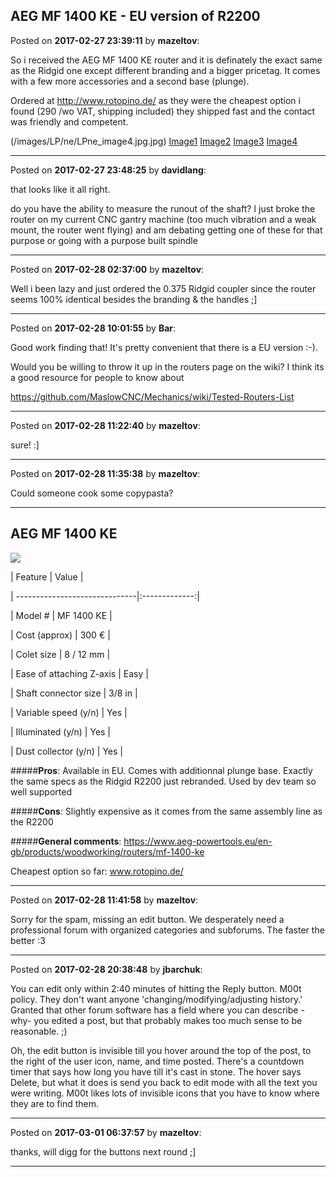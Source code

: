 ## AEG MF 1400 KE - EU version of R2200
Posted on **2017-02-27 23:39:11** by **mazeltov**:

So i received the AEG MF 1400 KE router and it is definately the exact same as the Ridgid one except different branding and a bigger pricetag. It comes with a few more accessories and a second base (plunge).

Ordered at http://www.rotopino.de/ as they were the cheapest option i found (290 /wo VAT, shipping included) they shipped fast and the contact was friendly and competent.

(/images/LP/ne/LPne_image4.jpg.jpg)  [Image1](/images/d5/V7/d5V7_image1.jpg.jpg) [Image2](/images/1t/Hl/1tHl_image2.jpg.jpg) [Image3](/images/bb/VG/bbVG_image3.jpg.jpg) [Image4](image4.jpg)

---

Posted on **2017-02-27 23:48:25** by **davidlang**:

that looks like it all right.



do you have the ability to measure the runout of the shaft? I just broke the router on my current CNC gantry machine (too much vibration and a weak mount, the router went flying) and am debating getting one of these for that purpose or going with a purpose built spindle

---

Posted on **2017-02-28 02:37:00** by **mazeltov**:

Well i been lazy and just ordered the 0.375 Ridgid coupler since the router seems 100% identical besides the branding & the handles ;]

---

Posted on **2017-02-28 10:01:55** by **Bar**:

Good work finding that! It's pretty convenient that there is a EU version :-).



Would you be willing to throw it up in the routers page on the wiki? I think its a good resource for people to know about



https://github.com/MaslowCNC/Mechanics/wiki/Tested-Routers-List

---

Posted on **2017-02-28 11:22:40** by **mazeltov**:

sure! :]

---

Posted on **2017-02-28 11:35:38** by **mazeltov**:

Could someone cook some copypasta?



***

## AEG MF 1400 KE

![](https://dnyxi8nt1p9ty.cloudfront.net/low/MF_1400KE--Hero_1.jpg)



| Feature                       | Value         |

| ------------------------------|:-------------:|

| Model #                       |    MF 1400 KE |

| Cost (approx)                 |    300 €      |

| Colet size                    |     8 / 12 mm |

| Ease of attaching Z-axis      |     Easy      |

| Shaft connector size          |     3/8 in    |

| Variable speed (y/n)          |     Yes       |

| Illuminated (y/n)             |     Yes       |

| Dust collector (y/n)          |     Yes       |



#####**Pros**: Available in EU. Comes with additionnal plunge base. Exactly the same specs as the Ridgid R2200 just rebranded. Used by dev team so well supported

#####**Cons**: Slightly expensive as it comes from the same assembly line as the R2200

#####**General comments**: https://www.aeg-powertools.eu/en-gb/products/woodworking/routers/mf-1400-ke

Cheapest option so far: www.rotopino.de/

---

Posted on **2017-02-28 11:41:58** by **mazeltov**:

Sorry for the spam, missing an edit button. We desperately need a professional forum with organized categories and subforums. The faster the better :3

---

Posted on **2017-02-28 20:38:48** by **jbarchuk**:

You can edit only within 2:40 minutes of hitting the Reply button. M00t policy. They don't want anyone 'changing/modifying/adjusting history.' Granted that other forum software has a field where you can describe -why- you edited a post, but that probably makes too much sense to be reasonable. ;)

Oh, the edit button is invisible till you hover around the top of the post, to the right of the user icon, name, and time posted. There's a countdown timer that says how long you have till it's cast in stone. The hover says Delete, but what it does is send you back to edit mode with all the text you were writing. M00t likes lots of invisible icons that you have to know where they are to find them.

---

Posted on **2017-03-01 06:37:57** by **mazeltov**:

thanks, will digg for the buttons next round ;]

---

